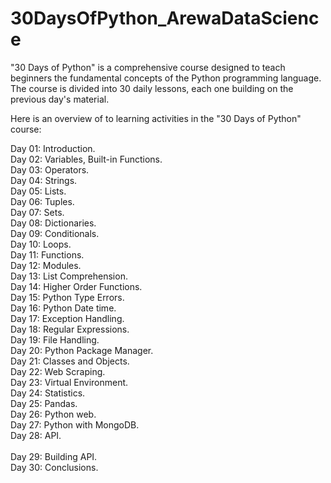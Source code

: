 # 30DaysOfPython_ArewaDataScience
"30 Days of Python" is a comprehensive course designed to teach beginners the fundamental concepts of the Python programming language. The course is divided into 30 daily lessons, each one building on the previous day's material.

Here is an overview of to learning activities in the "30 Days of Python" course:

Day 01:	Introduction.<br>
Day 02:	Variables, Built-in Functions.<br>
Day 03:	Operators.<br>
Day 04:	Strings.<br>
Day 05:	Lists.<br>
Day 06:	Tuples.<br>
Day 07:	Sets.<br>
Day 08:	Dictionaries.<br>
Day 09:	Conditionals.<br>
Day 10:	Loops.<br>
Day 11:	Functions.<br>
Day 12:	Modules.<br>
Day 13:	List Comprehension.<br>
Day 14:	Higher Order Functions.<br>
Day 15:	Python Type Errors.<br>
Day 16:	Python Date time.<br>
Day 17:	Exception Handling.<br>
Day 18:	Regular Expressions.<br>
Day 19:	File Handling.<br>
Day 20:	Python Package Manager.<br>
Day 21:	Classes and Objects.<br>
Day 22:	Web Scraping.<br>
Day 23:	Virtual Environment.<br>
Day 24:	Statistics.<br>
Day 25:	Pandas.<br>
Day 26:	Python web.<br>
Day 27:	Python with MongoDB.<br>
Day 28:	API.<br><br>
Day 29:	Building API.<br>
Day 30:	Conclusions.<br>
